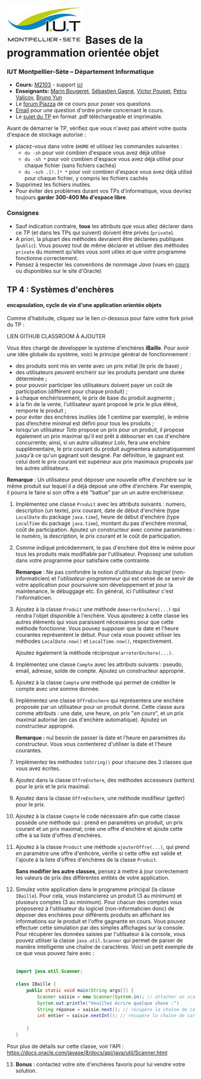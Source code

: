 # ![](ressources/logo.jpeg) Bases de la programmation orientée objet 

### IUT Montpellier-Sète – Département Informatique

* **Cours:** [M2103](http://cache.media.enseignementsup-recherche.gouv.fr/file/25/09/7/PPN_INFORMATIQUE_256097.pdf) - support [ici](https://github.com/IUTInfoMontp-M2103/Ressources)
* **Enseignants:** [Marin Bougeret](mailto:marin.bougeret@umontpellier.fr), [Sébastien Gagné](mailto:sebastien.gagne@umontpellier.fr), [Victor Poupet](mailto:victor.poupet@umontpellier.fr), [Petru Valicov](mailto:petru.valicov@umontpellier.fr), [Bruno Yun](mailto:bruno.yun@umontpellier.fr) 
* Le [forum Piazza](https://piazza.com/class/jpv7gf0lltk4kc) de ce cours pour poser vos questions
* [Email](mailto:petru.valicov@umontpellier.fr) pour une question d'ordre privée concernant le cours.
* Le [sujet du TP](http://pageperso.lif.univ-mrs.fr/~petru.valicov/Cours/M2103/TP4.pdf) en format .pdf téléchargeable et imprimable.

Avant de démarrer le TP, vérifiez que vous n'avez pas atteint votre quota d'espace de stockage autorisé :

* placez-vous dans votre `$HOME` et utilisez les commandes suivantes :
    * `du -sh` pour voir combien d'espace vous avez déjà utilisé
    * `du -sh *` pour voir combien d'espace vous avez déjà utilisé pour chaque fichier (sans fichiers cachés)
    * `du -sch .[!.]* *` pour voir combien d'espace vous avez déjà utilisé pour chaque fichier, y compris les fichiers cachés
* Supprimez les fichiers inutiles.
* Pour éviter des problèmes durant vos TPs d'informatique, vous devriez toujours **garder 300-400 Mo d'espace libre**.


### Consignes
- Sauf indication contraire, **tous** les attributs que vous allez déclarer dans ce TP (et dans les TPs qui suivent) doivent être privés (`private`).
- A priori, la plupart des méthodes devraient être déclarées publiques (`public`). Vous pouvez tout de même déclarer et utiliser des méthodes `private` du moment qu'elles vous sont utiles et que votre programme fonctionne correctement.
- Pensez à respecter les conventions de nommage *Java* (vues en [cours](http://pageperso.lif.univ-mrs.fr/~petru.valicov/Cours/M2103/BPOO_Generalites_x4.pdf) ou disponibles sur le site d'Oracle)


## TP 4 : Systèmes d'enchères
#### encapsulation, cycle de vie d'une application orientée objets

Comme d'habitude, cliquez sur le lien ci-dessous pour faire votre fork privé du TP :

LIEN GITHUB CLASSROOM À AJOUTER


Vous êtes chargé de developper le système d'enchères **iBaille**. Pour avoir une idée globale du système,
voici le principe général de fonctionnement :

* des produits sont mis en vente avec un prix initial (le prix de base) ;
* des utilisateurs peuvent enchérir sur les produits pendant une durée déterminée ;
* pour pouvoir participer les utilisateurs doivent payer un coût de participation (différent pour chaque produit) ;
* à chaque enchérissement, le prix de base du produit augmente ;
* à la fin de la vente, l'utilisateur ayant proposé le prix le plus élévé, remporte le produit ;
* pour éviter des enchères inutiles (de 1 centime par exemple), le même pas d’enchère minimal est défini pour tous les produits ;
* lorsqu'un utilisateur _Toto_ propose un prix pour un produit, il propose également un prix maximal qu'il est prêt à débourser
en cas d'enchère concurrente; ainsi, si un autre uilisateur _Lolo_, fera une enchère supplémentaire, le prix courant du produit
augmentera automatiquement jusqu'à ce qu'un gagnant soit designé. Par définition, le gagnant est celui dont le prix courant
est supérieur aux prix maximaux proposés par les autres utilisateurs.

**Remarque** : Un utilisateur peut déposer une nouvelle offre d'enchère sur le même produit sur lequel il a déjà déposé une offre d'enchère.
Par exemple, il pourra le faire si son offre a été "battue" par un un autre enchérisseur.



1. Implémentez une classe `Produit` avec les attributs suivants : numero, description (un texte), prix courant,
date de début d'enchère (type `LocalDate` du package `java.time`), heure de début d'enchère (type `LocalTime` du package
 `java.time`), montant du pas d'enchère minimal, coût de participation. Ajoutez un constructeur avec comme paramètres : le numéro,
  la description, le prix courant et le coût de participation.
 
2. Comme indiqué précédemment, le pas d'enchère doit être le même pour tous les produits mais modifiable par l'utilisateur.
Proposez une solution dans votre programme pour satisfaire cette contrainte.

    **Remarque** : Ne pas confondre la notion d'_utilisateur du logiciel_ (non-informaticien) et l'_utilisateur-programmeur_
qui est censé de se servir de votre application pour poursuivre son développement et pour la maintenance, le débuggage etc.
En général, ici l'utilisateur c'est l'informaticien.

3. Ajoutez à la classe  `Produit` une méthode `demarrerEnchere(...)` qui rendra l'objet disponible à l'enchère.
Vous ajouterez à cette classe les autres éléments qui vous paraissent nécessaires pour que cette méthode fonctionne.
Vous pouvez supposer que la date et l'heure courantes représentent le début. Pour cela vous pouvez utiliser les méthodes
`LocalDate.now()` et `LocalTime.now()`, respectivement.

    Ajoutez également la méthode réciproque `arreterEnchere(...)`.
 
4. Implémentez une classe `Compte`  avec les attributs suivants : pseudo, email, adresse, solde de compte.
Ajoutez un constructeur approprié.

5. Ajoutez à la classe `Compte` une méthode qui permet de créditer le compte avec une somme donnée.

6. Implémentez une classe `OffreEnchere` qui représentera une enchère proposée par un utilisateur pour un produit donné.
Cette classe aura comme attributs : une date, une heure, un prix "_en cours_", et un prix maximal autorisé (en cas
d'enchère automatique). Ajoutez un constructeur approprié.

    **Remarque :** nul besoin de passer la date et l'heure en paramètres
     du constructeur. Vous vous contenterez d'utiliser la date et l'heure courantes.
     
7. Implémentez les méthodes `toString()` pour chacune des 3 classes que vous avez écrites.

8. Ajoutez dans la classe `OffreEnchere`, des méthodes accesseurs (_setters_) pour le prix et le prix maximal.

9. Ajoutez dans la classe `OffreEnchere`, une méthode modifieur (_getter_) pour le prix.

10. Ajoutez à la classe `Compte` le code nécessaire afin que cette classe possède une méthode qui :
prend en paramètres un produit, un prix courant et un prix maximal;
crée une offre d'enchère et ajoute cette offre à sa liste d'offres d'enchères.

11. Ajoutez à la classe `Produit` une méthode `ajouterOffre(...)`, qui prend en paramètre une offre d'enhcère,
vérifie si cette offre est valide et l'ajoute à la liste d'offres d'enchères de la classe `Produit`.

    **Sans modifier les autre classes**, pensez à mettre à jour correctement les valeurs de prix des différentes entités de votre application.

12. Simulez votre application dans le programme principal (la classe `IBaille`). Pour cela, vous instancierez un produit (3 au minimum)
et plusieurs comptes (3 au minimum). Pour chacun des comptes vous proposerez à l'utilisateur du logiciel (non-informaticien donc)
de déposer des enchères pour différents produits en affichant les informations sur le produit et l'offre gagnante en cours.
Vous pouvez effectuer cette simulation par des simples affichages sur la console. Pour récupérer les données saisies par l'utilsateur
à la console, vous pouvez utiliser la classe `java.util.Scanner` qui permet de parser de manière intelligente une chaîne de caractères.
Voici un petit exemple de ce que vous pouvez faire avec :

    ```java
    
    import java.util.Scanner;
    
    class IBaille {
        public static void main(String args[]) {
            Scanner saisie = new Scanner(System.in); // attacher un scanner à la console
            System.out.println("Veuillez écrire quelque chose :")
            String réponse = saisie.next(); // récupère la chaîne de caractères saisie par l'utilisateur
            int entier = saisie.nextInt(); // récupère la chaîne de caractères saisie par l'utilisateur sous forme d'un nombre entier
           
        }
    }
    ```
Pour plus de détails sur cette classe, voir l'API : https://docs.oracle.com/javase/8/docs/api/java/util/Scanner.html


13. **Bonus** : contactez votre site d'enchères favoris pour lui vendre votre solution.
